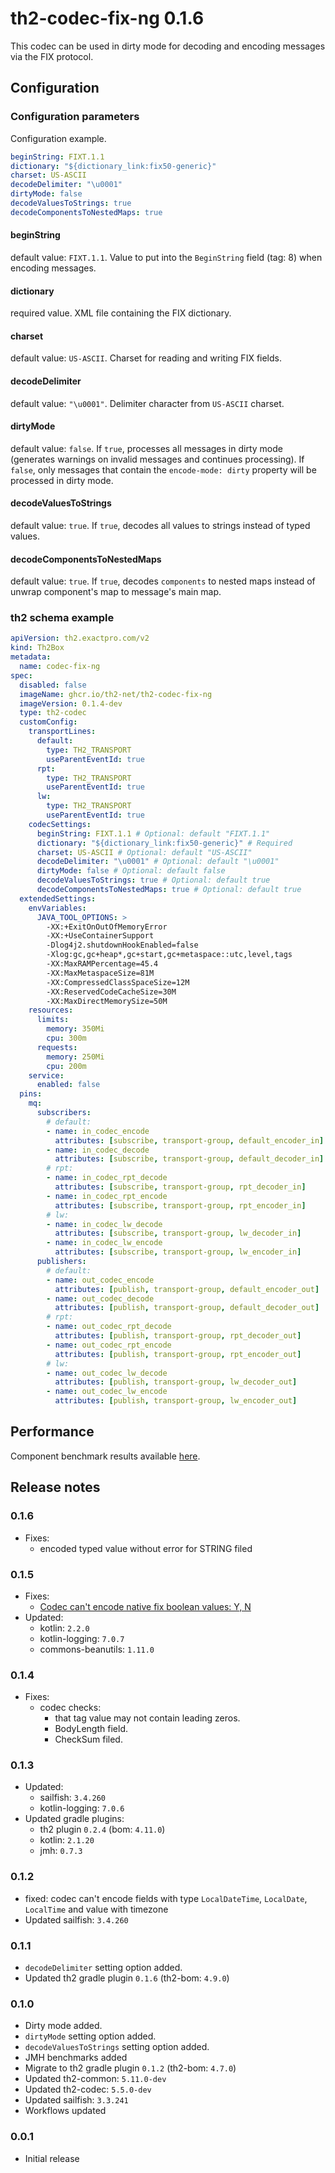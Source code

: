 # th2-codec-fix-ng 0.1.6

This codec can be used in dirty mode for decoding and encoding messages via the FIX protocol.

## Configuration

### Configuration parameters
Configuration example.
```yaml
beginString: FIXT.1.1
dictionary: "${dictionary_link:fix50-generic}"
charset: US-ASCII
decodeDelimiter: "\u0001"
dirtyMode: false
decodeValuesToStrings: true
decodeComponentsToNestedMaps: true
```

#### beginString
default value: `FIXT.1.1`. Value to put into the `BeginString` field (tag: 8) when encoding messages.

#### dictionary
required value. XML file containing the FIX dictionary.

#### charset
default value: `US-ASCII`. Charset for reading and writing FIX fields.

#### decodeDelimiter
default value: `"\u0001"`. Delimiter character from `US-ASCII` charset.

#### dirtyMode
default value: `false`. If `true`, processes all messages in dirty mode (generates warnings on invalid messages and continues processing). If `false`, only messages that contain the `encode-mode: dirty` property will be processed in dirty mode.

#### decodeValuesToStrings
default value: `true`. If `true`, decodes all values to strings instead of typed values.

#### decodeComponentsToNestedMaps
default value: `true`. If `true`, decodes `components` to nested maps instead of unwrap component's map to message's main map.

### th2 schema example

```yaml
apiVersion: th2.exactpro.com/v2
kind: Th2Box
metadata:
  name: codec-fix-ng
spec:
  disabled: false
  imageName: ghcr.io/th2-net/th2-codec-fix-ng
  imageVersion: 0.1.4-dev
  type: th2-codec
  customConfig:
    transportLines:
      default:
        type: TH2_TRANSPORT
        useParentEventId: true
      rpt:
        type: TH2_TRANSPORT
        useParentEventId: true
      lw:
        type: TH2_TRANSPORT
        useParentEventId: true
    codecSettings:
      beginString: FIXT.1.1 # Optional: default "FIXT.1.1"
      dictionary: "${dictionary_link:fix50-generic}" # Required
      charset: US-ASCII # Optional: default "US-ASCII" 
      decodeDelimiter: "\u0001" # Optional: default "\u0001"
      dirtyMode: false # Optional: default false
      decodeValuesToStrings: true # Optional: default true
      decodeComponentsToNestedMaps: true # Optional: default true
  extendedSettings:
    envVariables:
      JAVA_TOOL_OPTIONS: >
        -XX:+ExitOnOutOfMemoryError
        -XX:+UseContainerSupport
        -Dlog4j2.shutdownHookEnabled=false
        -Xlog:gc,gc+heap*,gc+start,gc+metaspace::utc,level,tags
        -XX:MaxRAMPercentage=45.4
        -XX:MaxMetaspaceSize=81M
        -XX:CompressedClassSpaceSize=12M
        -XX:ReservedCodeCacheSize=30M
        -XX:MaxDirectMemorySize=50M
    resources:
      limits:
        memory: 350Mi
        cpu: 300m
      requests:
        memory: 250Mi
        cpu: 200m
    service:
      enabled: false
  pins:
    mq:
      subscribers:
        # default:
        - name: in_codec_encode
          attributes: [subscribe, transport-group, default_encoder_in]
        - name: in_codec_decode
          attributes: [subscribe, transport-group, default_decoder_in]
        # rpt:
        - name: in_codec_rpt_decode
          attributes: [subscribe, transport-group, rpt_decoder_in]
        - name: in_codec_rpt_encode
          attributes: [subscribe, transport-group, rpt_encoder_in]
        # lw:
        - name: in_codec_lw_decode
          attributes: [subscribe, transport-group, lw_decoder_in]
        - name: in_codec_lw_encode
          attributes: [subscribe, transport-group, lw_encoder_in]
      publishers:
        # default:
        - name: out_codec_encode
          attributes: [publish, transport-group, default_encoder_out]
        - name: out_codec_decode
          attributes: [publish, transport-group, default_decoder_out]
        # rpt:
        - name: out_codec_rpt_decode
          attributes: [publish, transport-group, rpt_decoder_out]
        - name: out_codec_rpt_encode
          attributes: [publish, transport-group, rpt_encoder_out]
        # lw:
        - name: out_codec_lw_decode
          attributes: [publish, transport-group, lw_decoder_out]
        - name: out_codec_lw_encode
          attributes: [publish, transport-group, lw_encoder_out]
```

## Performance
Component benchmark results available [here](docs/benchmarks/jmh-benchmark.md).

## Release notes

### 0.1.6

+ Fixes:
  + encoded typed value without error for STRING filed

### 0.1.5

+ Fixes:
  + [Codec can't encode native fix boolean values: Y, N](https://github.com/th2-net/th2-codec-fix-ng/issues/43)
+ Updated:
  + kotlin: `2.2.0`
  + kotlin-logging: `7.0.7`
  + commons-beanutils: `1.11.0`

### 0.1.4

+ Fixes: 
  + codec checks:
    + that tag value may not contain leading zeros.
    + BodyLength field.
    * CheckSum filed.

### 0.1.3
+ Updated:
  + sailfish: `3.4.260`
  + kotlin-logging: `7.0.6`
+ Updated gradle plugins:
  + th2 plugin `0.2.4` (bom: `4.11.0`)
  + kotlin: `2.1.20`
  + jmh: `0.7.3`

### 0.1.2
  + fixed: codec can't encode fields with type `LocalDateTime`, `LocalDate`, `LocalTime` and value with timezone 
  + Updated sailfish: `3.4.260`

### 0.1.1
  + `decodeDelimiter` setting option added.
  + Updated th2 gradle plugin `0.1.6` (th2-bom: `4.9.0`)

### 0.1.0
  + Dirty mode added. 
  + `dirtyMode` setting option added.
  + `decodeValuesToStrings` setting option added.
  + JMH benchmarks added
  + Migrate to th2 gradle plugin `0.1.2` (th2-bom: `4.7.0`)
  + Updated th2-common: `5.11.0-dev`
  + Updated th2-codec: `5.5.0-dev`
  + Updated sailfish: `3.3.241`
  + Workflows updated

### 0.0.1
  + Initial release